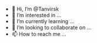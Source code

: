 - 👋 Hi, I’m @Tanvirsk
- 👀 I’m interested in ...
- 🌱 I’m currently learning ...
- 💞️ I’m looking to collaborate on ...
- 📫 How to reach me ...

<!---
Tanvirsk/Tanvirsk is a ✨ special ✨ repository because its `README.md` (this file) appears on your GitHub profile.
You can click the Preview link to take a look at your changes.
--->
